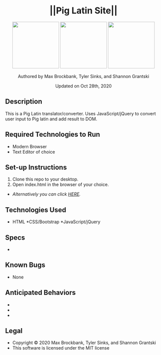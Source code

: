 <h1 align="center">||Pig Latin Site||</h1>
<div align="center">
<img src="https://github.com/MaxBrockbank.png" width="150px" height="auto" >
<img src="https://github.com/sinkstyt.png" width="150px" height="auto" >
<img src="https://github.com/grantskis.png" width="150px" height="auto" >
</div>
<p align="center">Authored by Max Brockbank, Tyler Sinks, and Shannon Grantski</p>
<p align="center">Updated on Oct 28th, 2020</p>

## Description
This is a Pig Latin translator/converter. Uses JavaScript/jQuery to convert user input to Pig latin and add result to DOM. 

## Required Technologies to Run
* Modern Browser
* Text Editor of choice

## Set-up Instructions
1. Clone this repo to your desktop.
2. Open index.html in the browser of your choice.
* <em>Alternatively you can click [HERE](#).</em>

## Technologies Used
* HTML
*CSS/Bootstrap
*JavaScript/jQuery

## Specs
*

## Known Bugs
* None

## Anticipated Behaviors
* 
* 
* 

## Legal
* Copyright © 2020 Max Brockbank, Tyler Sinks, and Shannon Grantski
* This software is licensed under the MIT license 